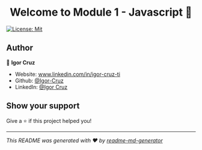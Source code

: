 <h1 align="center">Welcome to Module 1 - Javascript 👋</h1>
<p>
  <a href="#" target="_blank">
    <img alt="License: Mit" src="https://img.shields.io/badge/License-Mit-yellow.svg" />
  </a>
</p>

## Author

👤 **Igor Cruz**

* Website: www.linkedin.com/in/igor-cruz-ti
* Github: [@Igor-Cruz](https://github.com/Igor-Cruz)
* LinkedIn: [@Igor Cruz](https://linkedin.com/in/Igor-Cruz-ti)

## Show your support

Give a ⭐️ if this project helped you!

***
_This README was generated with ❤️ by [readme-md-generator](https://github.com/kefranabg/readme-md-generator)_
